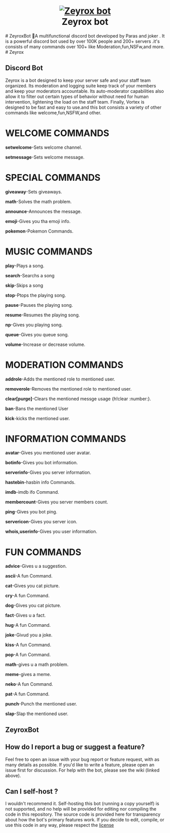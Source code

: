 <h1 align="center">
  <br>
  <a href="https://github.com/SmokieTheDEV/ZeyroxBot"><img src="https://cdn.discordapp.com/attachments/744514075362459678/746638849664352297/IMG_20200822_132606.png" alt="Zeyrox bot "></a>
  <br>
  Zeyrox bot
  <br>
</h1>
# ZeyroxBot
🤖A multifunctional discord bot developed by Paras and joker . It is a powerful discord bot used by over 100K people and 200+ servers .it's consists of many commands over 100+ like Moderation,fun,NSFw,and more.
# Zeyrox

## Discord Bot
Zeyrox is a bot designed to keep your server safe and your staff team organized. Its moderation and logging suite keep track of your members and keep your moderators accountable. Its auto-moderator capabilities also allow it to filter out certain types of behavior without need for human intervention, lightening the load on the staff team. Finally, Vortex is designed to be fast and easy to use.and this bot consists a variety of other commands like welcome,fun,NSFW,and other.


# WELCOME COMMANDS

**setwelcome**-Sets welcome channel.

**setmessage**-Sets welcome message.

# SPECIAL COMMANDS

**giveaway**-Sets giveaways.

**math**-Solves the math problem.

**announce**-Announces the message.

**emoji**-Gives you tha emoji info.

**pokemon**-Pokemon Commands.

# MUSIC COMMANDS

**play**-Plays a song.

**search**-Searchs a song

**skip**-Skips a song

**stop**-Ptops the playing song.

**pause**-Pauses the playing song.

**resume**-Resumes the playing song.

**np**-Gives you playing song.

**queue**-Gives you queue song.

**volume**-Increase or decrease volume.


# MODERATION COMMANDS

**addrole**-Adds the mentioned role to mentioned user.

**removerole**-Removes the mentioned role to mentioned user.

**clear[purge]**-Clears the mentioned messge usage {h!clear :number:}.

**ban**-Bans the mentioned User

**kick**-kicks the mentioned user.

# INFORMATION COMMANDS

**avatar**-Gives you mentioned user avatar.

**botinfo**-Gives you bot information.

**serverinfo**-Gives you server information.

**hastebin**-hasbin info Commands.

**imdb**-imdb ifo Command.

**membercount**-Gives you server members count.

**ping**-Gives you bot ping.

**servericon**-Gives you server icon.

**whois,userinfo**-Gives you user information.

# FUN COMMANDS

**advice**-Gives u a suggestion.

**ascii**-A fun Command.

**cat**-Gives you cat picture.

**cry**-A fun Command.

**dog**-Gives you cat picture.

**fact**-Gives u a fact.

**hug**-A fun Command.

**joke**-Givud you a joke.

**kiss**-A fun Command.

**pop**-A fun Command.

**math**-gives u a math problem.

**meme**-gives a meme.

**neko**-A fun Command.

**pat**-A fun Command.

**punch**-Punch the mentioned user.

**slap**-Slap the mentioned user.



## ZeyroxBot
## How do I report a bug or suggest a feature?
Feel free to open an issue with your bug report or feature request, with as many details as possible. If you'd like to write a feature, please open an issue first for discussion. For help with the bot, please see the wiki (linked above).


## Can I self-host ?
I wouldn't recommend it. Self-hosting this bot (running a copy yourself) is not supported, and no help will be provided for editing nor compiling the code in this repository. The source code is provided here for transparency about how the bot's primary features work. If you decide to edit, compile, or use this code in any way, please respect the [license](https://github.com/jagrosh/Vortex/blob/master/LICENSE)
